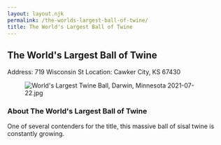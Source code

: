 ```yaml
---
layout: layout.njk
permalink: /the-worlds-largest-ball-of-twine/
title: The World's Largest Ball of Twine
---
```


<article class="attraction-detail container">
  <h2>The World's Largest Ball of Twine</h2>
  <div class="attraction-meta">
    <span class="address">Address: 719 Wisconsin St</span>
    <span class="location">Location: Cawker City, KS 67430</span>
  </div>
  <figure class="attraction-image">
    <img src="https://upload.wikimedia.org/wikipedia/commonsthumb/e/e9/World%27s_Largest_Twine_Ball%2C_Darwin%2C_Minnesota_2021-07-22.jpg/640px-World%27s_Largest_Twine_Ball%2C_Darwin%2C_Minnesota_2021-07-22.jpg?v=1743415623958" alt="World's Largest Twine Ball, Darwin, Minnesota 2021-07-22.jpg" loading="lazy">
  </figure>
  <div class="attraction-description">
    <h3>About The World's Largest Ball of Twine</h3>
    <p>One of several contenders for the title, this massive ball of sisal twine is constantly growing.</p>
  </div>
  
</article>